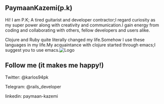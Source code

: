 
## PaymaanKazemi(p.k)
Hi! I am P.K; A tired guitarist and developer contractor;I regard curiosity as my super power along with creativity and communication.I gain energy from coding and collaborating with others, fellow developers and users alike.



Clojure and Ruby quite literally changed my life.Somehow I use these languages ​​in my life.My acquaintance with clojure started through emacs;I suggest you to use emacs.![Logo](http://www.emacswiki.org/pics/official%20gnu.svg)


## Follow me (it makes me happy!)

Twitter: @karlos94pk

Telegram: @rails_developer

linkedin: paymaan-kazemi

